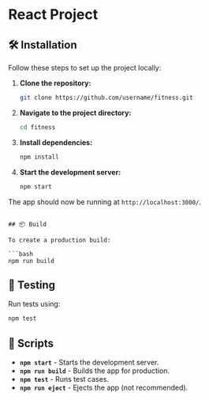 # React Project

## 🛠️ Installation

Follow these steps to set up the project locally:

1. **Clone the repository:**

   ```bash
   git clone https://github.com/username/fitness.git
   ```

2. **Navigate to the project directory:**

   ```bash
   cd fitness
   ```

3. **Install dependencies:**

   ```bash
   npm install
   ```

4. **Start the development server:**
   ```bash
   npm start
   ```

The app should now be running at `http://localhost:3000/`.

````

## 📦 Build

To create a production build:

```bash
npm run build
````

## 🧪 Testing

Run tests using:

```bash
npm test
```

## 📖 Scripts

- **`npm start`** - Starts the development server.
- **`npm run build`** - Builds the app for production.
- **`npm test`** - Runs test cases.
- **`npm run eject`** - Ejects the app (not recommended).
